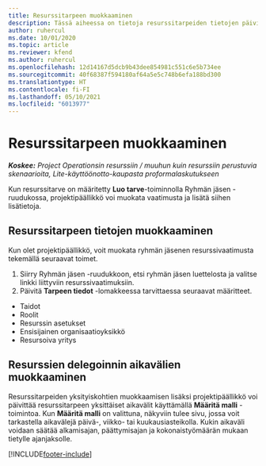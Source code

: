 ```yaml
---
title: Resurssitarpeen muokkaaminen
description: Tässä aiheessa on tietoja resurssitarpeiden tietojen päivittämisestä.
author: ruhercul
ms.date: 10/01/2020
ms.topic: article
ms.reviewer: kfend
ms.author: ruhercul
ms.openlocfilehash: 12d14167d5dcb9b43dee854981c551c6e5b734ee
ms.sourcegitcommit: 40f68387f594180af64a5e5c748b6efa188bd300
ms.translationtype: HT
ms.contentlocale: fi-FI
ms.lasthandoff: 05/10/2021
ms.locfileid: "6013977"
---
```

# <a name="edit-a-resource-requirement"></a>Resurssitarpeen muokkaaminen

_**Koskee:** Project Operationsin resurssiin / muuhun kuin resurssiin perustuvia skenaarioita, Lite-käyttöönotto-kaupasta proformalaskutukseen_

Kun resurssitarve on määritetty **Luo tarve**-toiminnolla Ryhmän jäsen -ruudukossa, projektipäällikkö voi muokata vaatimusta ja lisätä siihen lisätietoja.

## <a name="edit-resource-requirement-details"></a>Resurssitarpeen tietojen muokkaaminen

Kun olet projektipäällikkö, voit muokata ryhmän jäsenen resurssivaatimusta tekemällä seuraavat toimet.

1. Siirry Ryhmän jäsen -ruudukkoon, etsi ryhmän jäsen luettelosta ja valitse linkki liittyviin resurssivaatimuksiin.
2. Päivitä **Tarpeen tiedot** -lomakkeessa tarvittaessa seuraavat määritteet.

- Taidot
- Roolit
- Resurssin asetukset
- Ensisijainen organisaatioyksikkö
- Resursoiva yritys

## <a name="edit-resource-assignment-contours"></a>Resurssien delegoinnin aikavälien muokkaaminen

Resurssitarpeiden yksityiskohtien muokkaamisen lisäksi projektipäällikkö voi päivittää resurssitarpeen yksittäiset aikavälit käyttämällä **Määritä malli** -toimintoa. Kun **Määritä malli** on valittuna, näkyviin tulee sivu, jossa voit tarkastella aikavälejä päivä-, viikko- tai kuukausiasteikolla. Kukin aikaväli voidaan säätää alkamisajan, päättymisajan ja kokonaistyömäärän mukaan tietylle ajanjaksolle.

[!INCLUDE[footer-include](../includes/footer-banner.md)]